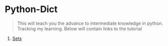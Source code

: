 # Python-Dict
> This will teach you the advance to intermediate knowledge in python. Tracking my learning. Below will contain links to the tutorial

1. [Sets](Sets.md)

